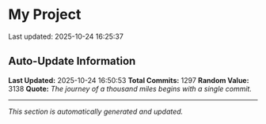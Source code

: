 # My Project


Last updated: 2025-10-24 16:25:37
























































































































































































































































































































































































































































































































































































































































































































































































































































































































































































































































































































































































































































































































































































































































































































































































































































































































































## Auto-Update Information

**Last Updated:** 2025-10-24 16:50:53
**Total Commits:** 1297
**Random Value:** 3138
**Quote:** _The journey of a thousand miles begins with a single commit._

---
_This section is automatically generated and updated._